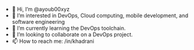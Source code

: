- 👋 Hi, I’m @ayoub00xyz
- 👀 I’m interested in DevOps, Cloud computing, mobile development, and software engineering
- 🌱 I’m currently learning the DevOps toolchain.
- 💞️ I’m looking to collaborate on a DevOps project.
- 📫 How to reach me: /in/khadrani
